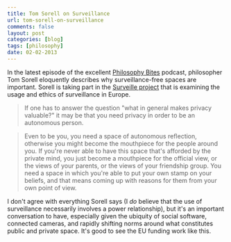 ```yaml
---
title: Tom Sorell on Surveillance
url: tom-sorell-on-surveillance
comments: false
layout: post
categories: [blog]
tags: [philosophy]
date: 02-02-2013
---
```

In the latest episode of the excellent [Philosophy Bites](http://philosophybites.com/2013/01/tom-sorell-on-surveillance.html) podcast, philosopher Tom Sorell eloquently describes why surveillance-free spaces are important. Sorell is taking part in the [Surveille project](http://www.surveille.eu/) that is examining the usage and ethics of surveillance in Europe.

> If one has to answer the question "what in general makes privacy valuable?" it may be that you need privacy in order to be an autonomous person. 

> Even to be you, you need a space of autonomous reflection, otherwise you might become the mouthpiece for the people around you. If you're never able to have this space that's afforded by the private mind, you just become a mouthpiece for the official view, or the views of your parents, or the views of your friendship group. You need a space in which you're able to put your own stamp on your beliefs, and that means coming up with reasons for them from your own point of view.

I don't agree with everything Sorell says (I *do* believe that the use of surveillance necessarily involves a power relationship), but it's an important conversation to have, especially given the ubiquity of social software, connected cameras, and rapidly shifting norms around what constitutes public and private space. It's good to see the EU funding work like this.